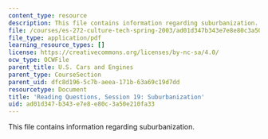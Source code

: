 ```yaml
---
content_type: resource
description: This file contains information regarding suburbanization.
file: /courses/es-272-culture-tech-spring-2003/ad01d347b343e7e8e80c3a50e210fa33_MITES_272S03_q19.pdf
file_type: application/pdf
learning_resource_types: []
license: https://creativecommons.org/licenses/by-nc-sa/4.0/
ocw_type: OCWFile
parent_title: U.S. Cars and Engines
parent_type: CourseSection
parent_uid: dfc8d196-5c7b-aeea-171b-63a69c19d7dd
resourcetype: Document
title: 'Reading Questions, Session 19: Suburbanization'
uid: ad01d347-b343-e7e8-e80c-3a50e210fa33
---
```

This file contains information regarding suburbanization.